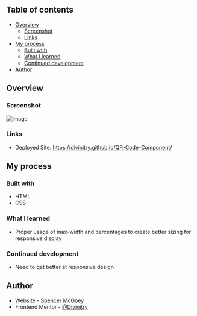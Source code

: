 ## Table of contents

- [Overview](#overview)
  - [Screenshot](#screenshot)
  - [Links](#links)
- [My process](#my-process)
  - [Built with](#built-with)
  - [What I learned](#what-i-learned)
  - [Continued development](#continued-development)
- [Author](#author)

## Overview

### Screenshot

![image](https://github.com/user-attachments/assets/317b136a-07a3-4a30-a30e-639062234c37)

### Links

- Deployed Site: https://divinitry.github.io/QR-Code-Component/

## My process

### Built with

- HTML
- CSS

### What I learned

- Proper usage of max-width and percentages to create better sizing for responsive display

### Continued development

- Need to get better at responsive design

## Author

- Website - [Spencer McGoey](https://github.com/Divinitry)
- Frontend Mentor - [@Divinitry](https://www.frontendmentor.io/profile/Divinitry)
